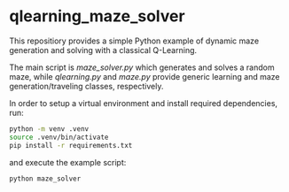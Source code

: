 # qlearning_maze_solver

This repositiory provides a simple Python example of dynamic maze generation and solving with a classical Q-Learning.

The main script is *maze_solver.py* which generates and solves a random maze, while *qlearning.py* and *maze.py* provide generic learning and maze generation/traveling classes, respectively.

In order to setup a virtual environment and install required dependencies, run:

```bash
python -m venv .venv
source .venv/bin/activate
pip install -r requirements.txt
```

and execute the example script:

```bash
python maze_solver
```

